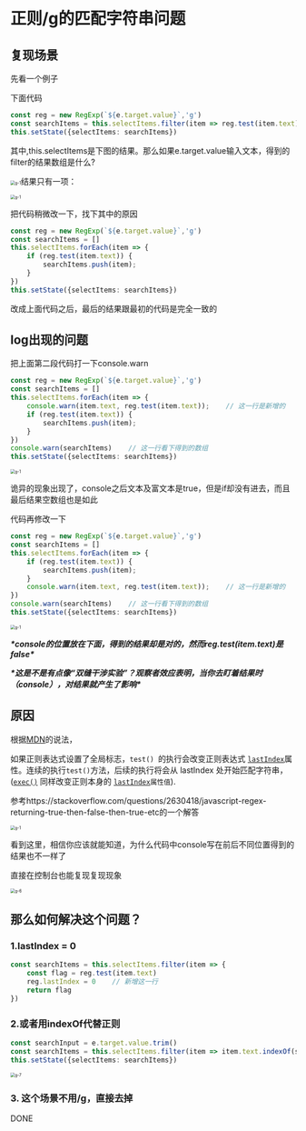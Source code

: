 # 正则/g的匹配字符串问题

## 复现场景

先看一个例子

下面代码

```typescript
const reg = new RegExp(`${e.target.value}`,'g')
const searchItems = this.selectItems.filter(item => reg.test(item.text))
this.setState({selectItems: searchItems})
```

其中,this.selectItems是下图的结果。那么如果e.target.value输入文本，得到的filter的结果数组是什么?

<img src="./images/g/g-1.png" alt="g-1" style="zoom:50%;" />结果只有一项：

<img src="./images/g/g-2.png" alt="g-1" style="zoom:50%;" />

把代码稍微改一下，找下其中的原因

```typescript
const reg = new RegExp(`${e.target.value}`,'g')
const searchItems = []
this.selectItems.forEach(item => {
    if (reg.test(item.text)) {
        searchItems.push(item);
    }
})
this.setState({selectItems: searchItems})
```

改成上面代码之后，最后的结果跟最初的代码是完全一致的

## log出现的问题

把上面第二段代码打一下console.warn

```typescript
const reg = new RegExp(`${e.target.value}`,'g')
const searchItems = []
this.selectItems.forEach(item => {
    console.warn(item.text, reg.test(item.text));    // 这一行是新增的
    if (reg.test(item.text)) {
        searchItems.push(item);
    }
})
console.warn(searchItems)    // 这一行看下得到的数组
this.setState({selectItems: searchItems})
```

<img src="./images/g/g-3.png" alt="g-1" style="zoom:50%;" />

诡异的现象出现了，console之后文本及富文本是true，但是if却没有进去，而且最后结果空数组也是如此

代码再修改一下

```typescript
const reg = new RegExp(`${e.target.value}`,'g')
const searchItems = []
this.selectItems.forEach(item => {
    if (reg.test(item.text)) {
        searchItems.push(item);
    }
    console.warn(item.text, reg.test(item.text));    // 这一行是新增的
})
console.warn(searchItems)    // 这一行看下得到的数组
this.setState({selectItems: searchItems})
```

<img src="./images/g/g-4.png" alt="g-1" style="zoom:50%;" />

***\*console的位置放在下面，得到的结果却是对的，然而reg.test(item.text)是false\****

***\*这是不是有点像“双缝干涉实验”？观察者效应表明，当你去盯着结果时（console），对结果就产生了影响\****

## 原因

根据[MDN](https://developer.mozilla.org/zh-CN/docs/Web/JavaScript/Reference/Global_Objects/RegExp/test)的说法，

如果正则表达式设置了全局标志，`test() `的执行会改变正则表达式   [`lastIndex`](https://developer.mozilla.org/en-US/docs/Web/JavaScript/Reference/Global_Objects/RegExp/lastIndex)属性。连续的执行`test()`方法，后续的执行将会从 lastIndex 处开始匹配字符串，([`exec()`](https://developer.mozilla.org/zh-CN/docs/Web/JavaScript/Reference/Global_Objects/RegExp/exec) 同样改变正则本身的 [`lastIndex`](https://developer.mozilla.org/en-US/docs/Web/JavaScript/Reference/Global_Objects/RegExp/lastIndex)`属性值`).

参考https://stackoverflow.com/questions/2630418/javascript-regex-returning-true-then-false-then-true-etc的一个解答

<img src="./images/g/g-5.png" alt="g-1" style="zoom:50%;" />

看到这里，相信你应该就能知道，为什么代码中console写在前后不同位置得到的结果也不一样了

直接在控制台也能复现复现现象

<img src="./images/g/g-6.png" alt="g-6" style="zoom:50%;" />

## 那么如何解决这个问题？

### 1.lastIndex = 0

```typescript
const searchItems = this.selectItems.filter(item => {
    const flag = reg.test(item.text)
    reg.lastIndex = 0    // 新增这一行
    return flag
})
```

### 2.或者用indexOf代替正则

```typescript
const searchInput = e.target.value.trim()
const searchItems = this.selectItems.filter(item => item.text.indexOf(searchInput) > -1)
this.setState({selectItems: searchItems})
```

<img src="./images/g/g-7.png" alt="g-7" style="zoom:50%;" />

### 3. 这个场景不用/g，直接去掉

DONE